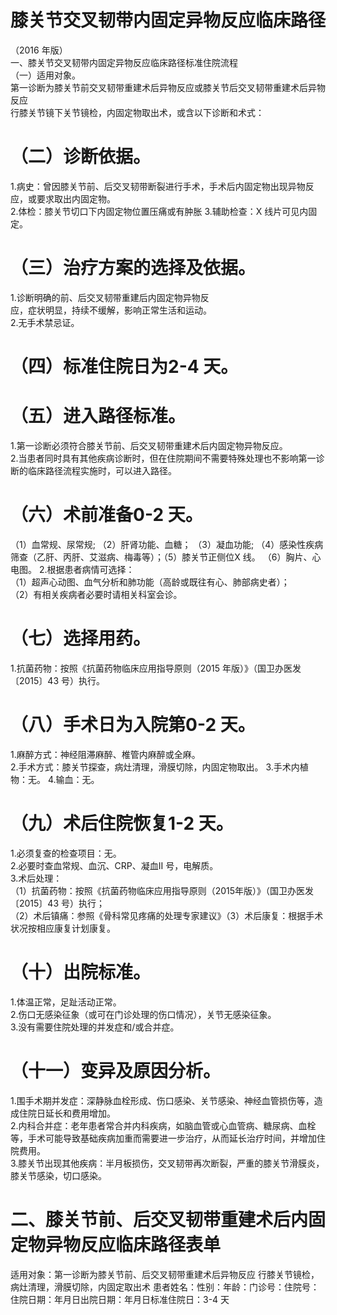 # 膝关节交叉韧带内固定异物反应临床路径  
（2016 年版）  
一、膝关节交叉韧带内固定异物反应临床路径标准住院流程  
（一）适用对象。  
第一诊断为膝关节前交叉韧带重建术后异物反应或膝关节后交叉韧带重建术后异物反应  
行膝关节镜下关节镜检，内固定物取出术，或含以下诊断和术式：  
# （二）诊断依据。  
1.病史：曾因膝关节前、后交叉韧带断裂进行手术，手术后内固定物出现异物反应，或要求取出内固定物。  
2.体检：膝关节切口下内固定物位置压痛或有肿胀  3.辅助检查：X 线片可见内固定。  
# （三）治疗方案的选择及依据。  
1.诊断明确的前、后交叉韧带重建后内固定物异物反  
应，症状明显，持续不缓解，影响正常生活和运动。  
2.无手术禁忌证。  
# （四）标准住院日为2-4 天。  
# （五）进入路径标准。  
1.第一诊断必须符合膝关节前、后交叉韧带重建术后内固定物异物反应。  
2.当患者同时具有其他疾病诊断时，但在住院期间不需要特殊处理也不影响第一诊断的临床路径流程实施时，可以进入路径。  
# （六）术前准备0-2 天。  
（1）血常规、尿常规; （2）肝肾功能、血糖； （3）凝血功能; （4）感染性疾病筛查（乙肝、丙肝、艾滋病、梅毒等）；（5）膝关节正侧位X 线。 （6）胸片、心电图。 2.根据患者病情可选择：  
（1）超声心动图、血气分析和肺功能（高龄或既往有心、肺部病史者）；  
（2）有相关疾病者必要时请相关科室会诊。  
# （七）选择用药。  
1.抗菌药物：按照《抗菌药物临床应用指导原则（2015 年版）》（国卫办医发〔2015〕43 号）执行。  
# （八）手术日为入院第0-2 天。  
1.麻醉方式：神经阻滞麻醉、椎管内麻醉或全麻。  
2.手术方式：膝关节探查，病灶清理，滑膜切除，内固定物取出。 3.手术内植物：无。 4.输血：无。  
# （九）术后住院恢复1-2 天。  
1.必须复查的检查项目：无。  
2.必要时查血常规、血沉、CRP、凝血II 号，电解质。  
3.术后处理：  
（1）抗菌药物：按照《抗菌药物临床应用指导原则（2015年版）》（国卫办医发〔2015〕43 号）执行；  
（2）术后镇痛：参照《骨科常见疼痛的处理专家建议》（3）术后康复：根据手术状况按相应康复计划康复。  
# （十）出院标准。  
1.体温正常，足趾活动正常。  
2.伤口无感染征象（或可在门诊处理的伤口情况），关节无感染征象。  
3.没有需要住院处理的并发症和/或合并症。  
# （十一）变异及原因分析。  
1.围手术期并发症：深静脉血栓形成、伤口感染、关节感染、神经血管损伤等，造成住院日延长和费用增加。  
2.内科合并症：老年患者常合并内科疾病，如脑血管或心血管病、糖尿病、血栓等，手术可能导致基础疾病加重而需要进一步治疗，从而延长治疗时间，并增加住院费用。  
3.膝关节出现其他疾病：半月板损伤，交叉韧带再次断裂，严重的膝关节滑膜炎，膝关节感染，切口感染。  
# 二、膝关节前、后交叉韧带重建术后内固定物异物反应临床路径表单  
适用对象：第一诊断为膝关节前、后交叉韧带重建术后异物反应 行膝关节镜检，病灶清理，滑膜切除，内固定取出术 患者姓名：性别：年龄：门诊号：住院号：  
住院日期：年月日出院日期：年月日标准住院日：3-4 天 
